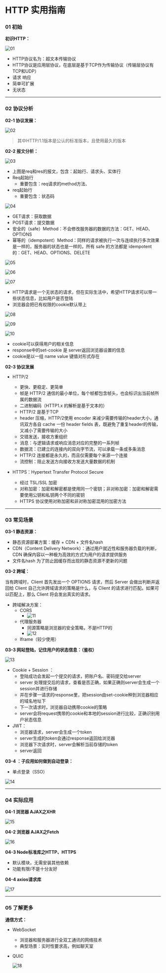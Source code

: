 # HTTP 实用指南

### 01 初始



**初识HTTP：**

![01](https://raw.githubusercontent.com/lesenelir/ByteDance-WebCampers/master/08-Http/pic/01.png)

- HTTP协议名为：超文本传输协议
- HTTP协议是应用层协议，在底层是基于TCP作为传输协议（传输层协议有TCP和UDP）
- 请求 响应
- 简单可扩展
- 无状态



---

### 02 协议分析



**02-1 协议发展：**

![02](https://raw.githubusercontent.com/lesenelir/ByteDance-WebCampers/master/08-Http/pic/02.png)

> 其中HTTP/1.1版本是公认的标准版本，且使用最久的版本



**02-2 报文分析：**

![03](https://raw.githubusercontent.com/lesenelir/ByteDance-WebCampers/master/08-Http/pic/03.png)

- 上图是req和res的报文，包含：起始行、请求头、实体行
- Req起始行
  - 重要包含：req请求的method方法、
- req起始行
  - 重要包含：状态码



![04](https://raw.githubusercontent.com/lesenelir/ByteDance-WebCampers/master/08-Http/pic/04.png)

- GET请求：获取数据
- POST请求：提交数据
- 安全的（safe）Method：不会修改服务器的数据的方法：GET、HEAD、OPTIONS
- 幂等的（idempotent）Method：同样的请求被执行一次与连续执行多次效果是一样的，服务器的状态也是一样的，所有 safe 的方法都是 idempotent 的：GET、HEAD、OPTIONS、DELETE



![05](https://raw.githubusercontent.com/lesenelir/ByteDance-WebCampers/master/08-Http/pic/05.png)



![06](https://raw.githubusercontent.com/lesenelir/ByteDance-WebCampers/master/08-Http/pic/06.png)



![07](https://raw.githubusercontent.com/lesenelir/ByteDance-WebCampers/master/08-Http/pic/07.png)

- HTTP请求是一个无状态的请求，但在实际生活中，希望HTTP请求可以带一些状态信息，比如用户是否登陆
- 浏览器会把已有权限的cookie默认带上



![08](https://raw.githubusercontent.com/lesenelir/ByteDance-WebCampers/master/08-Http/pic/08.png)



![09](https://raw.githubusercontent.com/lesenelir/ByteDance-WebCampers/master/08-Http/pic/09.png)



![10](https://raw.githubusercontent.com/lesenelir/ByteDance-WebCampers/master/08-Http/pic/10.png)

- cookie可以获得用户的相关信息
- response中的set-cookie 是 server返回浏览器设置的信息
- cookie是以一组 name value 键值对形式存在



**02-3 协议发展**

- HTTP/2
  - 更快、更稳定、更简单
  - 帧是 HTTP/2 通信的最小单位，每个帧都包含帧头，也会标识出当前帧所属的数据流
  - 二进制编码（HTTP1.x 的解析是基于文本的）
  - HTTP/2 是基于TCP
  - header 压缩，HTTP/2使用 encoder 来减少需要传输的header大小，通讯双方各自 cache 一份 header fields 表，既避免了重复header的传输，又减小了需要传输的大小
  - 交错发送，接收方重组织
  - 消息：与逻辑请求或响应消息对应的完整的一系列帧
  - 数据流：已建立的连接内的双向字节流，可以承载一条或多条消息
  - HTTP/2 连接都是永久的，而且仅需要每个来源一个连接
  - 流控制：阻止发送方向接收方发送大量数据的机制



- HTTPS：Hypertext Transfer Protocol Secure
  - 经过 TSL/SSL 加密
  - 对称加密：加密和解密都是使用同一个密钥；非对称加密：加密和解密需要使用公钥和私钥两个不同的密钥
  - HTTPS 协议使用对称加密和非对称加密混用的加密方法



---

### 03 常见场景



**03-1 静态资源：**

- 静态资源部署方案：缓存 + CDN + 文件名hash
- CDN（Content Delivery Network）：通过用户就近性和服务器负载的判断，CDN 确保内容以一种极为高效的方式为用户的请求提供服务
- 文件名hash 为了防止因缓存而出现的静态资源不更新的问题



**03-2 跨域：**

当有跨域时，Client 首先发出一个 OPTIONS 请求，然后 Server 会做出判断并返回给 Client 自己允许跨域请求的策略是什么，与 Client 的请求进行匹配。如果可以匹配上，那么 Client 将会发出真实的请求。

- 跨域解决方案：
  - CORS
    - ![11](https://raw.githubusercontent.com/lesenelir/ByteDance-WebCampers/master/08-Http/pic/11.png)
  - 代理服务器
    - 同源策略是浏览器的安全策略，不是HTTP的
    - ![12](https://raw.githubusercontent.com/lesenelir/ByteDance-WebCampers/master/08-Http/pic/12.png)
  -  Iframe（较少使用）



**03-3 网站登陆，记住用户的状态信息：（鉴权）**

![13](https://raw.githubusercontent.com/lesenelir/ByteDance-WebCampers/master/08-Http/pic/13.png)

- Cookie + Session ：
  - 登陆成功会发起一个提交的请求，把账户名、密码提交给server
  - server 处理提交后的请求，查看是否正确，如果正确则server会生成一个session并进行存储
  -  并在步骤一请求的response里，把session由set-cookie种到浏览器相应的域名地址下
  - 下一次请求时，浏览器自动携带cookie的策略
  - server会将request携带的cookie和本地的session进行比较，正确识别用户状态信息
- JWT：
  - 浏览器请求，server会生成一个token
  - server生成的token会通过response返回给浏览器
  - 浏览器下次请求时，server会解析当前存储的token
  - server返回



**03-4 ：子应用如何做到自动登录：**

- 单点登录（SSO）

![14](https://raw.githubusercontent.com/lesenelir/ByteDance-WebCampers/master/08-Http/pic/14.png)



---

### 04 实际应用



**04-1 浏览器 AJAX之XHR**

![15](https://raw.githubusercontent.com/lesenelir/ByteDance-WebCampers/master/08-Http/pic/15.png)



**04-2 浏览器 AJAX之Fetch**

![16](https://raw.githubusercontent.com/lesenelir/ByteDance-WebCampers/master/08-Http/pic/16.png)



**04-3 Node标准库之HTTP、HTTPS**

- 默认模块，无需安装其他依赖
- 功能有限/不是十分友好



**04-4 axios请求库**

![17](https://raw.githubusercontent.com/lesenelir/ByteDance-WebCampers/master/08-Http/pic/17.png)





---

### 05 了解更多



**通信方式：**

- WebSocket
  - 浏览器和服务器进行全双工通讯的网络技术
  - 典型场景：实时性要求高，例如聊天室



- QUIC

  ![18](https://raw.githubusercontent.com/lesenelir/ByteDance-WebCampers/master/08-Http/pic/18.png)
